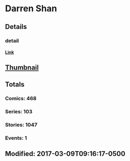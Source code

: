 # Darren  Shan 
## Details
### detail
#### [Link](http://marvel.com/comics/creators/13027/darren_shan?utm_campaign=apiRef&utm_source=225578a89fc76f3d20fbffda5d17a88d)
## [Thumbnail](http://i.annihil.us/u/prod/marvel/i/mg/b/40/image_not_available.jpg)
## Totals
### Comics: 468
### Series: 103
### Stories: 1047
### Events: 1
## Modified: 2017-03-09T09:16:17-0500